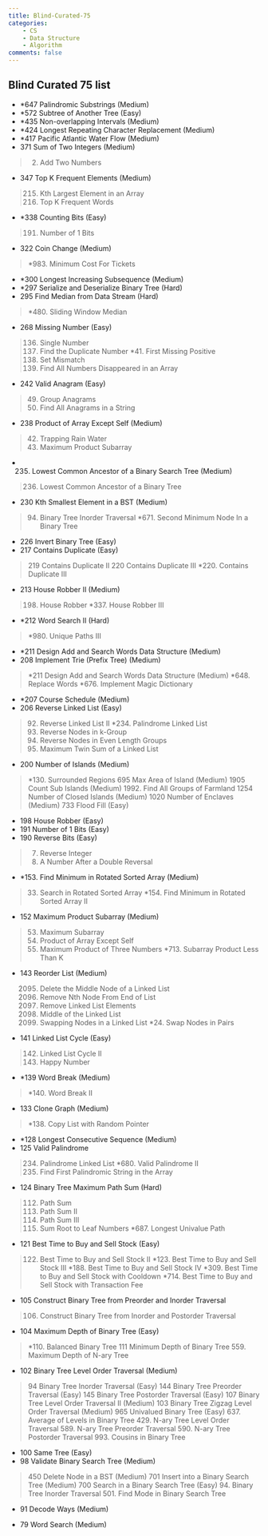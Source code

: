```yaml
---
title: Blind-Curated-75
categories: 
    - CS
    - Data Structure
    - Algorithm
comments: false
---
```


## Blind Curated 75 list

- *647 Palindromic Substrings (Medium)
- *572 Subtree of Another Tree (Easy)
- *435 Non-overlapping Intervals (Medium)
- *424 Longest Repeating Character Replacement (Medium)
- *417 Pacific Atlantic Water Flow (Medium)
- 371 Sum of Two Integers (Medium)
> 2. Add Two Numbers
- 347 Top K Frequent Elements (Medium)
> 215. Kth Largest Element in an Array
> 692. Top K Frequent Words 
- *338 Counting Bits (Easy)
> 191. Number of 1 Bits
- 322 Coin Change (Medium)
> *983. Minimum Cost For Tickets
- *300 Longest Increasing Subsequence (Medium)
- *297 Serialize and Deserialize Binary Tree (Hard)
- 295 Find Median from Data Stream (Hard)
> *480. Sliding Window Median
- 268 Missing Number (Easy)
> 136. Single Number
> 287. Find the Duplicate Number
> *41. First Missing Positive
> 645. Set Mismatch
> 448. Find All Numbers Disappeared in an Array
- 242 Valid Anagram (Easy)
> 49. Group Anagrams
> 438. Find All Anagrams in a String
- 238 Product of Array Except Self (Medium)
> 42. Trapping Rain Water
> 152. Maximum Product Subarray
- 235. Lowest Common Ancestor of a Binary Search Tree (Medium)
> 236. Lowest Common Ancestor of a Binary Tree
- 230 Kth Smallest Element in a BST (Medium)
> 94. Binary Tree Inorder Traversal
> *671. Second Minimum Node In a Binary Tree
- 226 Invert Binary Tree (Easy)
- 217 Contains Duplicate (Easy)
> 219 Contains Duplicate II
> 220 Contains Duplicate III
> *220. Contains Duplicate III
- 213 House Robber II (Medium)
> 198. House Robber
> *337. House Robber III
- *212 Word Search II (Hard)
> *980. Unique Paths III
- *211 Design Add and Search Words Data Structure (Medium)
- 208 Implement Trie (Prefix Tree) (Medium)
> *211 Design Add and Search Words Data Structure (Medium)
> *648. Replace Words
> *676. Implement Magic Dictionary
- *207 Course Schedule (Medium)
- 206 Reverse Linked List (Easy)
> 92. Reverse Linked List II
> *234. Palindrome Linked List
> 25. Reverse Nodes in k-Group
> 2074. Reverse Nodes in Even Length Groups
> 2130. Maximum Twin Sum of a Linked List
- 200 Number of Islands (Medium)
> *130. Surrounded Regions
> 695 Max Area of Island (Medium)
> 1905 Count Sub Islands (Medium)
> 1992. Find All Groups of Farmland
> 1254 Number of Closed Islands (Medium)
> 1020 Number of Enclaves (Medium)
> 733 Flood Fill (Easy) 
- 198 House Robber (Easy)
- 191 Number of 1 Bits (Easy)
- 190 Reverse Bits (Easy)
> 7. Reverse Integer
> 2119. A Number After a Double Reversal
- *153. Find Minimum in Rotated Sorted Array (Medium)
> 33. Search in Rotated Sorted Array
> *154. Find Minimum in Rotated Sorted Array II
- 152 Maximum Product Subarray (Medium)
> 53. Maximum Subarray
> 238. Product of Array Except Self
> 628. Maximum Product of Three Numbers
> *713. Subarray Product Less Than K
- 143 Reorder List (Medium)
> 2095. Delete the Middle Node of a Linked List
> 19. Remove Nth Node From End of List
> 203. Remove Linked List Elements
> 876. Middle of the Linked List
> 1721. Swapping Nodes in a Linked List
> *24. Swap Nodes in Pairs
- 141 Linked List Cycle (Easy)
> 142. Linked List Cycle II
> 202. Happy Number
- *139 Word Break (Medium)
> *140. Word Break II
- 133 Clone Graph (Medium)
> *138. Copy List with Random Pointer
- *128 Longest Consecutive Sequence (Medium)
- 125 Valid Palindrome
> 234. Palindrome Linked List
> *680. Valid Palindrome II
> 2108. Find First Palindromic String in the Array
- 124 Binary Tree Maximum Path Sum (Hard)
> 112. Path Sum
> 113. Path Sum II
> 437. Path Sum III
> 129. Sum Root to Leaf Numbers
> *687. Longest Univalue Path
- 121 Best Time to Buy and Sell Stock (Easy)
> 122. Best Time to Buy and Sell Stock II
> *123. Best Time to Buy and Sell Stock III
> *188. Best Time to Buy and Sell Stock IV
> *309. Best Time to Buy and Sell Stock with Cooldown
> *714. Best Time to Buy and Sell Stock with Transaction Fee
- 105 Construct Binary Tree from Preorder and Inorder Traversal
> 106. Construct Binary Tree from Inorder and Postorder Traversal
- 104 Maximum Depth of Binary Tree (Easy)
> *110. Balanced Binary Tree
> 111 Minimum Depth of Binary Tree
> 559. Maximum Depth of N-ary Tree
- 102 Binary Tree Level Order Traversal (Medium)
> 94 Binary Tree Inorder Traversal (Easy)
> 144 Binary Tree Preorder Traversal (Easy)
> 145 Binary Tree Postorder Traversal (Easy)
> 107 Binary Tree Level Order Traversal II (Medium)
> 103 Binary Tree Zigzag Level Order Traversal (Medium)
> 965 Univalued Binary Tree (Easy)
> 637. Average of Levels in Binary Tree
> 429. N-ary Tree Level Order Traversal
> 589. N-ary Tree Preorder Traversal
> 590. N-ary Tree Postorder Traversal
> 993. Cousins in Binary Tree
- 100 Same Tree (Easy)
- 98 Validate Binary Search Tree (Medium)
> 450 Delete Node in a BST (Medium)
> 701 Insert into a Binary Search Tree (Medium)
> 700 Search in a Binary Search Tree (Easy)
> 94. Binary Tree Inorder Traversal
> 501. Find Mode in Binary Search Tree
- 91 Decode Ways (Medium)
> 



- 79 Word Search (Medium)